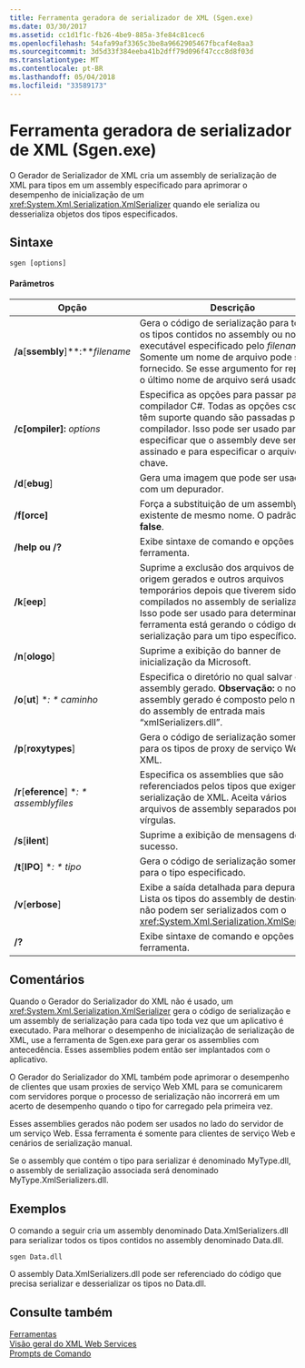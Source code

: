 ```yaml
---
title: Ferramenta geradora de serializador de XML (Sgen.exe)
ms.date: 03/30/2017
ms.assetid: cc1d1f1c-fb26-4be9-885a-3fe84c81cec6
ms.openlocfilehash: 54afa99af3365c3be8a9662905467fbcaf4e8aa3
ms.sourcegitcommit: 3d5d33f384eeba41b2dff79d096f47ccc8d8f03d
ms.translationtype: MT
ms.contentlocale: pt-BR
ms.lasthandoff: 05/04/2018
ms.locfileid: "33589173"
---
```

# <a name="xml-serializer-generator-tool-sgenexe"></a>Ferramenta geradora de serializador de XML (Sgen.exe)
O Gerador de Serializador de XML cria um assembly de serialização de XML para tipos em um assembly especificado para aprimorar o desempenho de inicialização de um <xref:System.Xml.Serialization.XmlSerializer> quando ele serializa ou desserializa objetos dos tipos especificados.  
  
## <a name="syntax"></a>Sintaxe  
  
```  
sgen [options]  
```  
  
#### <a name="parameters"></a>Parâmetros  
  
|Opção|Descrição|  
|------------|-----------------|  
|**/a**[**ssembly**]**:***filename*|Gera o código de serialização para todos os tipos contidos no assembly ou no executável especificado pelo *filename*. Somente um nome de arquivo pode ser fornecido. Se esse argumento for repetido, o último nome de arquivo será usado.|  
|**/c[ompiler]:** *options*|Especifica as opções para passar para o compilador C#. Todas as opções csc.exe têm suporte quando são passadas para o compilador. Isso pode ser usado para especificar que o assembly deve ser assinado e para especificar o arquivo de chave.|  
|**/d**[**ebug**]|Gera uma imagem que pode ser usada com um depurador.|  
|**/f[orce]**|Força a substituição de um assembly existente de mesmo nome. O padrão é **false**.|  
|**/help ou /?**|Exibe sintaxe de comando e opções para a ferramenta.|  
|**/k**[**eep**]|Suprime a exclusão dos arquivos de origem gerados e outros arquivos temporários depois que tiverem sido compilados no assembly de serialização. Isso pode ser usado para determinar se a ferramenta está gerando o código de serialização para um tipo específico.|  
|**/n**[**ologo**]|Suprime a exibição do banner de inicialização da Microsoft.|  
|**/o**[**ut**] **: * caminho*|Especifica o diretório no qual salvar o assembly gerado. **Observação:** o nome do assembly gerado é composto pelo nome do assembly de entrada mais “xmlSerializers.dll”.|  
|**/p**[**roxytypes**]|Gera o código de serialização somente para os tipos de proxy de serviço Web XML.|  
|**/r**[**eference**] **: * assemblyfiles*|Especifica os assemblies que são referenciados pelos tipos que exigem a serialização de XML. Aceita vários arquivos de assembly separados por vírgulas.|  
|**/s**[**ilent**]|Suprime a exibição de mensagens de sucesso.|  
|**/t**[**IPO**] **: * tipo*|Gera o código de serialização somente para o tipo especificado.|  
|**/v**[**erbose**]|Exibe a saída detalhada para depuração. Lista os tipos do assembly de destino que não podem ser serializados com o <xref:System.Xml.Serialization.XmlSerializer>.|  
|**/?**|Exibe sintaxe de comando e opções para a ferramenta.|  
  
## <a name="remarks"></a>Comentários  
 Quando o Gerador do Serializador do XML não é usado, um <xref:System.Xml.Serialization.XmlSerializer> gera o código de serialização e um assembly de serialização para cada tipo toda vez que um aplicativo é executado. Para melhorar o desempenho de inicialização de serialização de XML, use a ferramenta de Sgen.exe para gerar os assemblies com antecedência. Esses assemblies podem então ser implantados com o aplicativo.  
  
 O Gerador do Serializador do XML também pode aprimorar o desempenho de clientes que usam proxies de serviço Web XML para se comunicarem com servidores porque o processo de serialização não incorrerá em um acerto de desempenho quando o tipo for carregado pela primeira vez.  
  
 Esses assemblies gerados não podem ser usados no lado do servidor de um serviço Web. Essa ferramenta é somente para clientes de serviço Web e cenários de serialização manual.  
  
 Se o assembly que contém o tipo para serializar é denominado MyType.dll, o assembly de serialização associada será denominado MyType.XmlSerializers.dll.  
  
## <a name="examples"></a>Exemplos  
 O comando a seguir cria um assembly denominado Data.XmlSerializers.dll para serializar todos os tipos contidos no assembly denominado Data.dll.  
  
```  
sgen Data.dll   
```  
  
 O assembly Data.XmlSerializers.dll pode ser referenciado do código que precisa serializar e desserializar os tipos no Data.dll.  
  
## <a name="see-also"></a>Consulte também  
 [Ferramentas](../../../docs/framework/tools/index.md)  
 [Visão geral do XML Web Services](https://msdn.microsoft.com/library/9db0c7b8-bca6-462b-9be5-f5f9a7f05a4d)  
 [Prompts de Comando](../../../docs/framework/tools/developer-command-prompt-for-vs.md)
